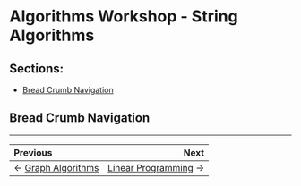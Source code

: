 # Algorithms Workshop - String Algorithms

## Sections:

* [Bread Crumb Navigation](#bread-crumb-navigation)

## Bread Crumb Navigation
_________________________

Previous | Next
:------- | ---:
← [Graph Algorithms](./graph-algorithms.md) | [Linear Programming](./linear-programming.md) →